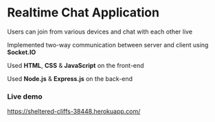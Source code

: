 # Realtime Chat Application

 Users can join from various devices and chat with each other live

 Implemented two-way communication between server and client using **Socket.IO**

 Used **HTML**, **CSS** & **JavaScript** on the front-end

 Used **Node.js** & **Express.js** on the back-end

### Live demo
https://sheltered-cliffs-38448.herokuapp.com/
